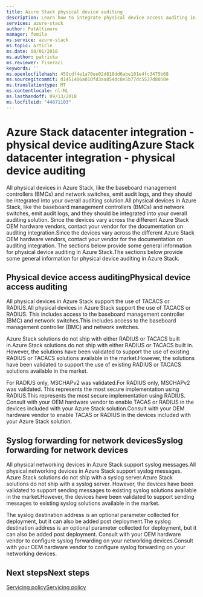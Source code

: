 ```yaml
---
title: Azure Stack physical device auditing
description: Learn how to integrate physical device access auditing in Azure Stack
services: azure-stack
author: PatAltimore
manager: femila
ms.service: azure-stack
ms.topic: article
ms.date: 08/01/2018
ms.author: patricka
ms.reviewer: fiseraci
keywords: ''
ms.openlocfilehash: 459cdf4e1a70ee02d818dd6abe101e4fc3475b68
ms.sourcegitcommit: d1451406a010fd3aa854dc8e5b77dc5537d8050e
ms.translationtype: MT
ms.contentlocale: nl-NL
ms.lasthandoff: 09/13/2018
ms.locfileid: "44871103"
---
```

# <a name="azure-stack-datacenter-integration---physical-device-auditing"></a><span data-ttu-id="3d874-103">Azure Stack datacenter integration - physical device auditing</span><span class="sxs-lookup"><span data-stu-id="3d874-103">Azure Stack datacenter integration - physical device auditing</span></span>

<span data-ttu-id="3d874-104">All physical devices in Azure Stack, like the baseboard management controllers (BMCs) and network switches, emit audit logs, and they should be integrated into your overall auditing solution.</span><span class="sxs-lookup"><span data-stu-id="3d874-104">All physical devices in Azure Stack, like the baseboard management controllers (BMCs) and network switches, emit audit logs, and they should be integrated into your overall auditing solution.</span></span> <span data-ttu-id="3d874-105">Since the devices vary across the different Azure Stack OEM hardware vendors, contact your vendor for the documentation on auditing integration.</span><span class="sxs-lookup"><span data-stu-id="3d874-105">Since the devices vary across the different Azure Stack OEM hardware vendors, contact your vendor for the documentation on auditing integration.</span></span> <span data-ttu-id="3d874-106">The sections below provide some general information for physical device auditing in Azure Stack.</span><span class="sxs-lookup"><span data-stu-id="3d874-106">The sections below provide some general information for physical device auditing in Azure Stack.</span></span>  

## <a name="physical-device-access-auditing"></a><span data-ttu-id="3d874-107">Physical device access auditing</span><span class="sxs-lookup"><span data-stu-id="3d874-107">Physical device access auditing</span></span>

<span data-ttu-id="3d874-108">All physical devices in Azure Stack support the use of TACACS or RADIUS.</span><span class="sxs-lookup"><span data-stu-id="3d874-108">All physical devices in Azure Stack support the use of TACACS or RADIUS.</span></span> <span data-ttu-id="3d874-109">This includes access to the baseboard management controller (BMC) and network switches.</span><span class="sxs-lookup"><span data-stu-id="3d874-109">This includes access to the baseboard management controller (BMC) and network switches.</span></span>

<span data-ttu-id="3d874-110">Azure Stack solutions do not ship with either RADIUS or TACACS built in.</span><span class="sxs-lookup"><span data-stu-id="3d874-110">Azure Stack solutions do not ship with either RADIUS or TACACS built in.</span></span> <span data-ttu-id="3d874-111">However, the solutions have been validated to support the use of existing RADIUS or TACACS solutions available in the market.</span><span class="sxs-lookup"><span data-stu-id="3d874-111">However, the solutions have been validated to support the use of existing RADIUS or TACACS solutions available in the market.</span></span>

<span data-ttu-id="3d874-112">For RADIUS only, MSCHAPv2 was validated.</span><span class="sxs-lookup"><span data-stu-id="3d874-112">For RADIUS only, MSCHAPv2 was validated.</span></span> <span data-ttu-id="3d874-113">This represents the most secure implementation using RADIUS.</span><span class="sxs-lookup"><span data-stu-id="3d874-113">This represents the most secure implementation using RADIUS.</span></span>
<span data-ttu-id="3d874-114">Consult with your OEM hardware vendor to enable TACAS or RADIUS in the devices included with your Azure Stack solution.</span><span class="sxs-lookup"><span data-stu-id="3d874-114">Consult with your OEM hardware vendor to enable TACAS or RADIUS in the devices included with your Azure Stack solution.</span></span>

## <a name="syslog-forwarding-for-network-devices"></a><span data-ttu-id="3d874-115">Syslog forwarding for network devices</span><span class="sxs-lookup"><span data-stu-id="3d874-115">Syslog forwarding for network devices</span></span>

<span data-ttu-id="3d874-116">All physical networking devices in Azure Stack support syslog messages.</span><span class="sxs-lookup"><span data-stu-id="3d874-116">All physical networking devices in Azure Stack support syslog messages.</span></span> <span data-ttu-id="3d874-117">Azure Stack solutions do not ship with a syslog server.</span><span class="sxs-lookup"><span data-stu-id="3d874-117">Azure Stack solutions do not ship with a syslog server.</span></span> <span data-ttu-id="3d874-118">However, the devices have been validated to support sending messages to existing syslog solutions available in the market.</span><span class="sxs-lookup"><span data-stu-id="3d874-118">However, the devices have been validated to support sending messages to existing syslog solutions available in the market.</span></span>

<span data-ttu-id="3d874-119">The syslog destination address is an optional parameter collected for deployment, but it can also be added post deployment.</span><span class="sxs-lookup"><span data-stu-id="3d874-119">The syslog destination address is an optional parameter collected for deployment, but it can also be added post deployment.</span></span> <span data-ttu-id="3d874-120">Consult with your OEM hardware vendor to configure syslog forwarding on your networking devices.</span><span class="sxs-lookup"><span data-stu-id="3d874-120">Consult with your OEM hardware vendor to configure syslog forwarding on your networking devices.</span></span>

## <a name="next-steps"></a><span data-ttu-id="3d874-121">Next steps</span><span class="sxs-lookup"><span data-stu-id="3d874-121">Next steps</span></span>

[<span data-ttu-id="3d874-122">Servicing policy</span><span class="sxs-lookup"><span data-stu-id="3d874-122">Servicing policy</span></span>](azure-stack-servicing-policy.md)
